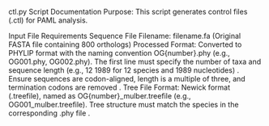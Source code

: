 ctl.py Script Documentation
Purpose: This script generates control files (.ctl) for PAML analysis.

Input File Requirements
Sequence File
Filename: filename.fa (Original FASTA file containing 800 orthologs)
Processed Format: Converted to PHYLIP format with the naming convention OG{number}.phy (e.g., OG001.phy, OG002.phy).
The first line must specify the number of taxa and sequence length (e.g., 12 1989 for 12 species and 1989 nucleotides) .
Ensure sequences are codon-aligned, length is a multiple of three, and termination codons are removed .
Tree File
Format: Newick format (.treefile), named as OG{number}_mulber.treefile (e.g., OG001_mulber.treefile).
Tree structure must match the species in the corresponding .phy file .
